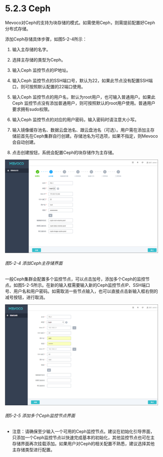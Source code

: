 # 5.2.3 Ceph

Mevoco对Ceph的支持为块存储的模式。如需使用Ceph，则需提前配置好Ceph分布式存储。

添加Ceph存储具体步骤，如图5-2-4所示：

1. 输入主存储的名字。

2. 选择主存储的类型为Ceph。

3. 输入Ceph 监控节点的IP地址。

4. 输入Ceph 监控节点的SSH端口号，默认为22，如果此节点没有配置SSH端口，则可按照默认配置的22端口使用。

5. 输入Ceph 监控节点的用户名，默认为root用户，也可输入普通用户。如果此Ceph 监控节点没有添加普通用户，则可按照默认的root用户使用。普通用户要求拥有sudo权限。

6. 输入Ceph 监控节点的对应的用户密码，输入密码时请注意大小写。

7.  输入镜像缓存池名、数据云盘池名、跟云盘池名（可选）。用户需在添加主存储前首先在Ceph集群自行创建。存储池名为可选项，如果不指定，则Mevoco会自动创建。

8. 点击创建按钮，系统会配置Ceph的块存储作为主存储。

![png](../images/5-2-4.png "图5-2-4 添加Ceph主存储界面")
###### 图5-2-4 添加Ceph主存储界面


一般Ceph集群会配置多个监控节点，可以点击加号，添加多个Ceph的监控节点。如图5-2-5所示。在新的输入框需要输入新的Ceph监控节点IP、SSH端口号、用户名和用户密码。如需取消一些节点输入，也可以直接点击新输入框右侧的减号按钮，进行取消。

![png](../images/5-2-5.png "图5-2-5 添加多个Ceph监控节点界面")
###### 图5-2-5 添加多个Ceph监控节点界面

* 注意：请确保至少输入一个可用的Ceph监控节点。建议在初始化引导界面，只添加一个Ceph监控节点以快速完成基本的初始化，其他监控节点也可在主存储界面再次挂载添加。如果用户对Ceph的相关配置不熟悉，建议选择其他主存储类型进行配置。
